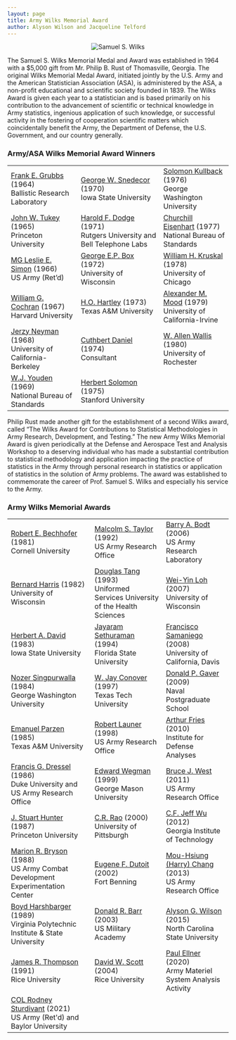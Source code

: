 ```yaml
---
layout: page
title: Army Wilks Memorial Award
author: Alyson Wilson and Jacqueline Telford
---
```

<p align="center">
<img src="https://alysongwilson.github.io/ACAS/wilks.jpg" alt="Samuel S. Wilks">
</p>

The Samuel S. Wilks Memorial Medal and Award was established in 1964 with a $5,000 gift from Mr. Philip B. Rust of Thomasville, Georgia. The original Wilks Memorial Medal Award, initiated jointly by the U.S. Army and the American Statistician Association (ASA), is administered by the ASA, a non-profit educational and scientific society founded in 1839. The Wilks Award is given each year to a statistician and is based primarily on his contribution to the advancement of scientific or technical knowledge in Army statistics, ingenious application of such knowledge, or successful activity in the fostering of cooperation scientific matters which coincidentally benefit the Army, the Department of Defense, the U.S. Government, and our country generally.


### Army/ASA Wilks Memorial Award Winners

<div align="center">
					<table class="table table-striped">
						<tbody>
							<tr>
								<td><a href="https://alysongwilson.github.io/ACAS/WilksPhotos/Grubbs.jpg">Frank E. Grubbs</a> (1964)<br>Ballistic Research Laboratory</td>
								<td><a href="https://alysongwilson.github.io/ACAS/WilksPhotos/Snedecor.jpg">George W. Snedecor</a> (1970)<br>Iowa State University</td>
								<td><a href="https://alysongwilson.github.io/ACAS/WilksPhotos/Kullback.jpg">Solomon Kullback</a> (1976)<br>George Washington University</td>
							</tr>
							<tr>
								<td><a href="https://alysongwilson.github.io/ACAS/WilksPhotos/Tukey.jpg">John W. Tukey</a> (1965)<br>Princeton University</td>
								<td><a href="https://alysongwilson.github.io/ACAS/WilksPhotos/Dodge.jpg">Harold F. Dodge</a> (1971)<br>Rutgers University and Bell Telephone Labs</td>
								<td><a href="https://alysongwilson.github.io/ACAS/WilksPhotos/Eisenhart.jpg">Churchill Eisenhart</a> (1977)<br>National Bureau of Standards</td>
							</tr>
							<tr>
								<td><a href="https://alysongwilson.github.io/ACAS/WilksPhotos/Simon.jpg">MG Leslie E. Simon</a> (1966)<br>US Army (Ret’d)</td>
								<td><a href="https://alysongwilson.github.io/ACAS/WilksPhotos/Box.jpg">George E.P. Box</a> (1972)<br>University of Wisconsin</td>
								<td><a href="https://alysongwilson.github.io/ACAS/WilksPhotos/Kruskal.jpg">William H. Kruskal</a> (1978)<br>University of Chicago</td>
							</tr>
				<tr>
								<td><a href="https://alysongwilson.github.io/ACAS/WilksPhotos/Cochran.jpg">William G. Cochran</a> (1967)<br>Harvard University</td>
					<td><a href="https://alysongwilson.github.io/ACAS/WilksPhotos/Hartley.jpg">H.O. Hartley</a> (1973)<br>Texas A&M University</td>
								<td><a href="https://alysongwilson.github.io/ACAS/WilksPhotos/Mood.jpg">Alexander M. Mood</a> (1979)<br>University of California-Irvine</td>
							</tr>
							<tr>
								<td><a href="https://alysongwilson.github.io/ACAS/WilksPhotos/Neyman.jpg">Jerzy Neyman</a> (1968)<br>University of California-Berkeley</td>
								<td><a href="https://alysongwilson.github.io/ACAS/WilksPhotos/Daniel.jpg">Cuthbert Daniel</a> (1974)<br>Consultant</td>
								<td><a href="https://alysongwilson.github.io/ACAS/WilksPhotos/Wallis.jpg">W. Allen Wallis</a> (1980)<br>University of Rochester</td>
							</tr>
							<tr>
								<td><a href="https://alysongwilson.github.io/ACAS/WilksPhotos/Youden.jpg">W.J. Youden</a> (1969)<br>National Bureau of Standards</td>
								<td><a href="https://alysongwilson.github.io/ACAS/WilksPhotos/Solomon.jpg">Herbert Solomon</a> (1975)<br>Stanford University</td>
								<td></td>
							</tr>
						</tbody>
					</table>
</div>


Philip Rust made another gift for the establishment of a second Wilks award, called “The Wilks Award for Contributions to Statistical Methodologies in Army Research, Development, and Testing.” The new Army Wilks Memorial Award is given periodically at the Defense and Aerospace Test and Analysis Workshop to a deserving individual who has made a substantial contribution to statistical methodology and application impacting the practice of statistics in the Army through personal research in statistics or application of statistics in the solution of Army problems. The award was established to commemorate the career of Prof. Samuel S. Wilks and especially his service to the Army.


### Army Wilks Memorial Awards

<div align="center">
					<table class="table table-striped">
						<tbody>
							<tr>
								<td><a href="https://alysongwilson.github.io/ACAS/WilksPhotos/Bechhofer.jpg">Robert E. Bechhofer</a> (1981)<br>Cornell University</td>
								<td><a href="https://alysongwilson.github.io/ACAS/WilksPhotos/Taylor.jpg">Malcolm S. Taylor</a> (1992)<br>US Army Research Office</td>
								<td><a href="https://alysongwilson.github.io/ACAS/WilksPhotos/Bodt.jpg">Barry A. Bodt</a> (2006)<br>US Army Research Laboratory</td>
							</tr>
							<tr>
								<td><a href="https://alysongwilson.github.io/ACAS/WilksPhotos/Harris.jpg">Bernard Harris</a> (1982)<br>University of Wisconsin</td>
								<td><a href="https://alysongwilson.github.io/ACAS/WilksPhotos/Tang.jpg">Douglas Tang</a> (1993)<br>Uniformed Services University of the Health Sciences</td>
								<td><a href="https://alysongwilson.github.io/ACAS/WilksPhotos/Loh.jpg">Wei-Yin Loh</a> (2007)<br>University of Wisconsin</td>
							</tr>
							<tr>
								<td><a href="https://alysongwilson.github.io/ACAS/WilksPhotos/David.jpg">Herbert A. David</a> (1983)<br>Iowa State University</td>
								<td><a href="https://alysongwilson.github.io/ACAS/WilksPhotos/Sethuraman.jpg">Jayaram Sethuraman</a> (1994)<br>Florida State University</td>
								<td><a href="https://alysongwilson.github.io/ACAS/WilksPhotos/Samaniego.jpg">Francisco Samaniego</a> (2008)<br>University of California, Davis</td>
							</tr>
				<tr>
								<td><a href="https://alysongwilson.github.io/ACAS/WilksPhotos/Singpurwalla.jpg">Nozer Singpurwalla</a> (1984)<br>George Washington University</td>
								<td><a href="https://alysongwilson.github.io/ACAS/WilksPhotos/Conover.jpg">W. Jay Conover</a> (1997)<br>Texas Tech University</td>
					<td><a href="https://alysongwilson.github.io/ACAS/WilksPhotos/Gaver.jpg">Donald P. Gaver</a> (2009)<br>Naval Postgraduate School</td>
							</tr>
							<tr>
								<td><a href="https://alysongwilson.github.io/ACAS/WilksPhotos/Parzen.jpg">Emanuel Parzen</a> (1985)<br>Texas A&M University</td>
								<td><a href="https://alysongwilson.github.io/ACAS/WilksPhotos/Launer.jpg">Robert Launer</a> (1998)<br>US Army Research Office</td>
								<td><a href="https://alysongwilson.github.io/ACAS/WilksPhotos/Fries.jpg">Arthur Fries</a> (2010)<br>Institute for Defense Analyses</td>
							</tr>
							<tr>
								<td><a href="https://alysongwilson.github.io/ACAS/WilksPhotos/Dressel.jpg">Francis G. Dressel</a> (1986)<br>Duke University and US Army Research Office</td>
								<td><a href="https://alysongwilson.github.io/ACAS/WilksPhotos/Wegman.jpg">Edward Wegman</a> (1999)<br>George Mason University</td>
								<td><a href="https://alysongwilson.github.io/ACAS/WilksPhotos/West.jpg">Bruce J. West</a> (2011)<br>US Army Research Office</td>
							</tr>
						<tr>
								<td><a href="https://alysongwilson.github.io/ACAS/WilksPhotos/Hunter.jpg">J. Stuart Hunter</a> (1987)<br>Princeton University</td>
								<td><a href="https://alysongwilson.github.io/ACAS/WilksPhotos/Rao.jpg">C.R. Rao</a> (2000)<br>University of Pittsburgh</td>
								<td><a href="https://alysongwilson.github.io/ACAS/WilksPhotos/Wu.jpg">C.F. Jeff Wu</a> (2012)<br>Georgia Institute of Technology</td>
							</tr>	
							<tr>
								<td><a href="https://alysongwilson.github.io/ACAS/WilksPhotos/Bryson.jpg">Marion R. Bryson</a> (1988)<br>US Army Combat Development Experimentation Center</td>
								<td><a href="https://alysongwilson.github.io/ACAS/WilksPhotos/GeneDutoit.pdf">Eugene F. Dutoit</a> (2002)<br>Fort Benning</td>
								<td><a href="https://alysongwilson.github.io/ACAS/WilksPhotos/Chang.jpg">Mou-Hsiung (Harry) Chang</a> (2013)<br>US Army Research Office</td>
							</tr>	
							<tr>
								<td><a href="https://alysongwilson.github.io/ACAS/WilksPhotos/Harshbarger.jpg">Boyd Harshbarger</a> (1989)<br>Virginia Polytechnic Institute & State University</td>
								<td><a href="https://alysongwilson.github.io/ACAS/WilksPhotos/Barr.jpg">Donald R. Barr</a> (2003)<br>US Military Academy</td>
								<td><a href="https://alysongwilson.github.io/ACAS/Wilson.jpg">Alyson G. Wilson</a> (2015)<br>North Carolina State University</td>
							</tr>	
							<tr>
								<td><a href="https://alysongwilson.github.io/ACAS/WilksPhotos/Thompson.jpg">James R. Thompson</a> (1991)<br>Rice University</td>
								<td><a href="https://alysongwilson.github.io/ACAS/WilksPhotos/Scott.jpg">David W. Scott</a> (2004)<br>Rice University</td>
								<td><a href="https://alysongwilson.github.io/ACAS/WilksPhotos/Ellner.jpg">Paul Ellner</a> (2020)<br>Army Materiel System Analysis Activity</td>
							</tr>	
							<tr>
								<td><a href="https://alysongwilson.github.io/ACAS/WilksPhotos/Sturdivant.jpg">COL Rodney Sturdivant</a> (2021)<br>US Army (Ret'd) and Baylor University</td>
								<td></td>
								<td></td>
							</tr>	
						</tbody>
					</table>
</div>
